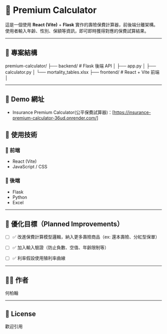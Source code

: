 # 🧮 Premium Calculator

這是一個使用 **React (Vite)** + **Flask** 實作的壽險保費計算器，前後端分離架構。  
使用者輸入年齡、性別、保額等資訊，即可即時獲得對應的保費試算結果。

---

## 📁 專案結構
premium-calculator/ ├── backend/ # Flask 後端 API │ ├── app.py │ ├── calculator.py │ └── mortality_tables.xlsx 
                    ├── frontend/ # React + Vite 前端 │ 

---

## 🚀 Demo 網址
- Insurance Premium Calculator(公平保費試算器)：[https://insurance-premium-calculator-36ud.onrender.com/]

## 🧠 使用技術

### 🔹 前端
- React (Vite)
- JavaScript / CSS

### 🔹 後端
- Flask
- Python
- Excel

---
## 🎯 優化目標（Planned Improvements）

- [ ] ✅ 改進保費計算模型邏輯，納入更多壽險商品（ex: 還本壽險、分紅型保單）
- [ ] ✅ 加入輸入驗證（防止負數、空值、年齡限制等）
- [ ] ✅ 利率假設使用殖利率曲線


---

## 🙋‍♂️ 作者
何柏翰

---
## 📄 License
歡迎引用
